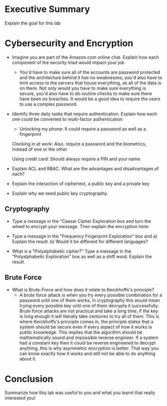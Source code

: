 # Executive Summary
Explain the goal for this lab

# Cybersecurity and Encryption

* Imagine you are part of the Amazon.com online chat. Explain how each component of the security triad would impact your job
    * You'd have to make sure all of the accounts are password protected and the architecture behind it has no weaknesses, you'd also have to limit access to the servers that house everything, as all of the data is on there. Not only would you have to make sure everything is secure, you'd also have to do routine checks to make sure there have been no breaches. It would be a good idea to require the users to use a complex password.
* Identify three daily tasks that require authentication. Explain how each one could be converted to multi-factor authentication
   * Unlocking my phone: It could require a password as well as a fingerprint
   
   Clocking in at work: Also, require a password and the biometrics, instead of one or the other
   
   Using credit card: Should always require a PIN and your name.
   
* Explain ACL and RBAC. What are the advantages and disadvantages of each?
* Explain the interaction of ciphertext, a public key and a private key
* Explain why we need public key cryptography.

## Cryptography
* Type a message in the "Caesar Cipher Exploration box and turn the wheel to encrypt your message.
Then explain the encryption here:

* Type a message in the "Frequency Fingerprint Exploration" box and a) Explain the result.
b) Would it be different for different languages?

* What is a "Polyalphabetic cipher?"
Type a message in the "Polyalphabetic Exploration" box as well as a shift word.
Explain the result.

## Brute Force
* What is Brute-Force and how does it relate to Kerckhoffs's principle?
    * A brute force attack is when you try every possible combination for a password until one of them works, in cryptography this would mean trying every possible key until one of them decrypts it successfully. Brute force attacks are not practical and take a long time, if the key is long enough it will literally take centuries to try all of them. This is where Kerckhoffs's principle comes in, the principle states that a system should be secure even if every aspect of how it works is public knowledge. This implies that the algorithm should be mathematically sound and impossible reverse engineer. If a system had a constant key then it could be reverse engineered to decrypt anything, this is why asymmetric encryption is better. That way you can know exactly how it works and still not be able to do anything about it. 

# Conclusion
Summarize how this lab was useful to you and what you learnt that really interested you!
